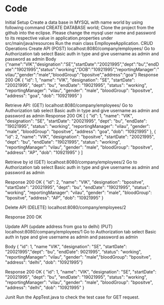 # Code
Initial Setup
Create a data base in MYSQL with name world by using following command
CREATE DATABASE world;
Clone the project from the github into the eclipse. 
Please change the mysql user name and password to its respective value in application.properties under src/main/java/resources
Run the main class EmplloyeeApplication. 
CRUD Operations
Create API
(POST)	localhost:8080/company/employees/ 
Go to Authorization tab select Basic auth in type and give username as admin	and password as admin
Body
{"name":"VIK","designation":"SE","startDate":"20021995","dept":"bu","endDate":"19021995","status":"working","DOB":"10921995","reportingManager":"vilau","gender":"male","bloodGroup":"bpositve","address":"goa"}
Response
200 OK
{
    "id": 1,
    "name": "VIK",
    "designation": "SE",
    "startDate": "20021995",
    "dept": "bu",
    "endDate": "19021995",
    "status": "working",
    "reportingManager": "vilau",
    "gender": "male",
    "bloodGroup": "bpositve",
    "address": "goa",
    "dob": “10921995”
}



Retrieve API:
(GET)	localhost:8080/company/employees/ 
Go to Authorization tab select Basic auth in type and give username as admin	and password as admin
Response 
200 OK
[
    {
        "id": 1,
        "name": "VIK",
        "designation": "SE",
        "startDate": "20021995",
        "dept": "bu",
        "endDate": "19021995",
        "status": "working",
        "reportingManager": "vilau",
        "gender": "male",
        "bloodGroup": "bpositve",
        "address": "goa",
        "dob": “10921995”
    },
    {
        "id": 2,
        "name": "VIK",
        "designation": "bpositve",
        "startDate": "20021995",
        "dept": "bu",
        "endDate": "19021995",
        "status": "working",
        "reportingManager": "vilau",
        "gender": "male",
        "bloodGroup": "bpositve",
        "address": "AP",
        "dob": "10921995"
    }
]

Retrieve by id
(GET)	localhost:8080/company/employees/2
Go to Authorization tab select Basic auth in type and give username as admin	and password as admin

Response 
200 OK
{
    "id": 2,
    "name": "VIK",
    "designation": "bpositve",
    "startDate": "20021995",
    "dept": "bu",
    "endDate": "19021995",
    "status": "working",
    "reportingManager": "vilau",
    "gender": "male",
    "bloodGroup": "bpositve",
    "address": "AP",
    "dob": "10921995"
}

Delete API
(DELETE)	localhost:8080/company/employees/2

Response
 200 OK


Update API (update address from goa to delhi)
(PUT) localhost:8080/company/employees/1
Go to Authorization tab select Basic auth in type and give username as admin	and password as admin

Body
{
    "id": 1, "name "VIK", "designation": "SE", "startDate": "20021995","dept": "bu", "endDate": 9021995",  “status": "working", "reportingManager": "vilau", "gender": "male","bloodGroup": "bpositve",  "address": “delhi",    "dob": "10921995"}




Response 
200 OK
{
    "id": 1,
    "name": "VIK",
    "designation": "SE",
    "startDate": "20021995",
    "dept": "bu",
    "endDate": "19021995",
    "status": "working",
    "reportingManager": "vilau",
    "gender": "male",
    "bloodGroup": "bpositve",
    "address": "delhi",
    "dob": "10921995"
}

Junit 
Run the AppTest.java to check the test case for GET request.
